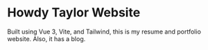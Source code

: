 # Howdy Taylor Website

Built using Vue 3, Vite, and Tailwind, this is my resume and portfolio website.
Also, it has a blog.